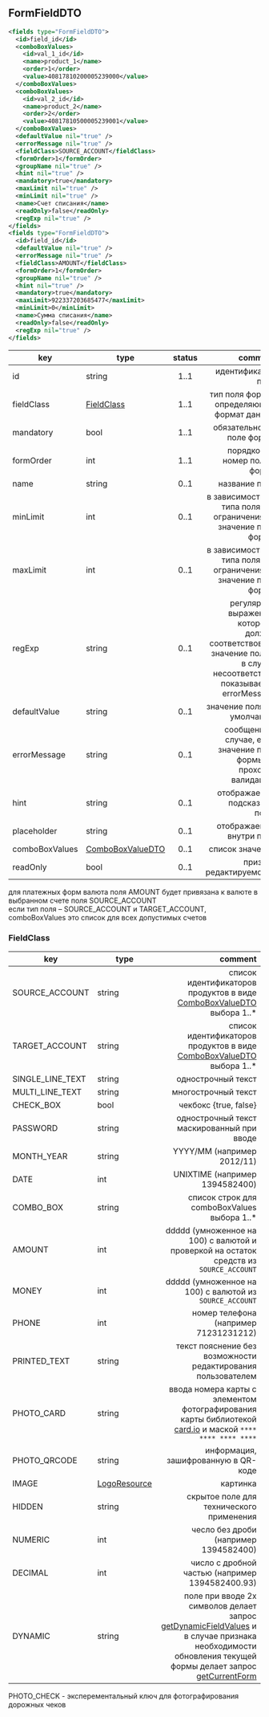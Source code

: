 ## FormFieldDTO

```xml
<fields type="FormFieldDTO">
  <id>field_id</id>
  <comboBoxValues>
    <id>val_1_id</id>
    <name>product_1</name>
    <order>1</order>
    <value>40817810200005239000</value>
  </comboBoxValues>
  <comboBoxValues>
    <id>val_2_id</id>
    <name>product_2</name>
    <order>2</order>
    <value>40817810500005239001</value>
  </comboBoxValues>
  <defaultValue nil="true" />
  <errorMessage nil="true" />
  <fieldClass>SOURCE_ACCOUNT</fieldClass>
  <formOrder>1</formOrder>
  <groupName nil="true" />
  <hint nil="true" />
  <mandatory>true</mandatory>
  <maxLimit nil="true" />
  <minLimit nil="true" />
  <name>Счет списания</name>
  <readOnly>false</readOnly>
  <regExp nil="true" />
</fields>
<fields type="FormFieldDTO">
  <id>field_id</id>
  <defaultValue nil="true" />
  <errorMessage nil="true" />
  <fieldClass>AMOUNT</fieldClass>
  <formOrder>1</formOrder>
  <groupName nil="true" />
  <hint nil="true" />
  <mandatory>true</mandatory>
  <maxLimit>922337203685477</maxLimit>
  <minLimit>0</minLimit>
  <name>Сумма списания</name>
  <readOnly>false</readOnly>
  <regExp nil="true" />
</fields>
```

key | type | status | comment
--- | ---- | :----: | ---:
id | string | 1..1 | идентификатор поля
fieldClass | [FieldClass](#fieldclass) | 1..1 | тип поля формы, определяющий формат данных
mandatory | bool | 1..1 | обязательность поле формы
formOrder | int | 1..1 | порядковый номер поля в форме
name | string | 0..1 | название поля
minLimit | int | 0..1 | в зависимости от типа поля это ограничения на значение поля формы
maxLimit | int | 0..1 | в зависимости от типа поля это ограничения на значение поля формы
regExp | string | 0..1 | регулярное выражение, которому должно соответствовать значение поля и в случае несоответствия показывается errorMessage
defaultValue | string | 0..1 | значение поля по умолчанию
errorMessage | string | 0..1 | сообщение в случае, если значение поля формы не проходит валидацию
hint | string | 0..1 | отображаемая подсказка к полю
placeholder | string | 0..1 | отображаемое внутри поля
comboBoxValues | [ComboBoxValueDTO](#comboboxvaluedto) | 0..1 | список значений
readOnly | bool | 0..1 | признак редактируемости

<aside class="notice">для платежных форм валюта поля AMOUNT будет привязана к валюте в выбранном счете поля SOURCE_ACCOUNT</aside>

<aside class="notice">если тип поля – SOURCE_ACCOUNT и TARGET_ACCOUNT, comboBoxValues это список для всех допустимых счетов</aside>

### FieldClass

key | type | comment
--- | ---- | ---:
SOURCE_ACCOUNT | string | список идентификаторов продуктов в виде [ComboBoxValueDTO](#comboboxvaluedto) выбора 1..*
TARGET_ACCOUNT | string | список идентификаторов продуктов в виде [ComboBoxValueDTO](#comboboxvaluedto) выбора 1..*
SINGLE_LINE_TEXT | string | однострочный текст
MULTI_LINE_TEXT | string | многострочный текст
CHECK_BOX | bool | чекбокс {true, false}
PASSWORD | string | однострочный текст маскированный при вводе
MONTH_YEAR | string | YYYY/MM (например 2012/11)
DATE | int | UNIXTIME (например 1394582400)
COMBO_BOX | string | список строк для comboBoxValues выбора 1..*
AMOUNT | int | ddddd (умноженное на 100) с валютой  и проверкой на остаток средств из ``SOURCE_ACCOUNT``
MONEY | int | ddddd (умноженное на 100) с валютой из ``SOURCE_ACCOUNT``
PHONE | int | номер телефона (например 71231231212)
PRINTED_TEXT | string | текст пояснение без возможности редактирования пользователем
PHOTO_CARD | string | ввода номера карты с элементом фотографирования карты библиотекой [card.io](http://www.card.io) и маской ``**** **** **** ****``
PHOTO_QRCODE | string | информация, зашифрованную в QR-коде
IMAGE | [LogoResource](#logoresource) | картинка
HIDDEN | string | скрытое поле для технического применения
NUMERIC | int | чесло без дроби (например 1394582400)
DECIMAL | int | число с дробной частью (например 1394582400.93)
DYNAMIC | string | поле при вводе 2х символов делает запрос [getDynamicFieldValues](#getdynamicfieldvalues) и в случае признака необходимости обновления текущей формы делает запрос [getCurrentForm](#getcurrentform)

<aside class="warning">PHOTO_CHECK - эксперементальный ключ для фотографирования дорожных чеков</aside>
